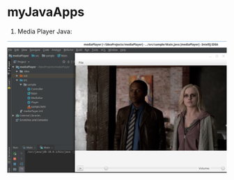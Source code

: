 # myJavaApps

1. Media Player Java:

![Media Player](https://raw.githubusercontent.com/SanjeetS7/myJavaApps/master/mediaPlayer/mediaPlayer.png "VLC")
